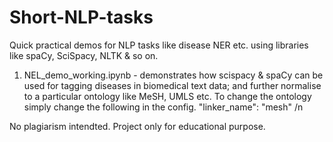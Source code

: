 # Short-NLP-tasks

Quick practical demos for NLP tasks like disease NER etc. using libraries like spaCy, SciSpacy, NLTK & so on.

1) NEL_demo_working.ipynb - demonstrates how scispacy & spaCy can be used for tagging diseases in biomedical text data; and further normalise to a particular ontology like MeSH, UMLS etc.
To change the ontology simply change the following in the config.
"linker_name": "mesh" /n

No plagiarism intendted. Project only for educational purpose.
